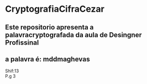 # CryptografiaCifraCezar
Este repositorio apresenta a palavracryptografada da aula de Desingner Profissinal 
---

## a palavra é: mddmaghevas

Shif:13 <br>
P.g 3
